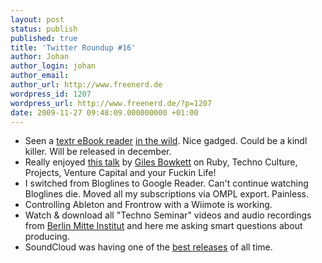```yaml
---
layout: post
status: publish
published: true
title: 'Twitter Roundup #16'
author: Johan
author_login: johan
author_email:
author_url: http://www.freenerd.de
wordpress_id: 1207
wordpress_url: http://www.freenerd.de/?p=1207
date: 2009-11-27 09:48:09.000000000 +01:00
---
```

<ul>
	<li>Seen a <a href="http://txtr.com/">textr eBook reader</a> <a href="http://twitgoo.com/4lyt3">in the wild</a>. Nice gadged. Could be a kindl killer. Will be released in december.</li>
	<li>Really enjoyed <a href="http://is.gd/4S75t">this talk</a> by <a href="http://gilesbowkett.blogspot.com/">Giles Bowkett</a> on Ruby, Techno Culture, Projects, Venture Capital and your Fuckin Life!</li>
	<li>I switched from Bloglines to Google Reader. Can't continue watching Bloglines die. Moved all my subscriptions via OMPL export. Painless.</li>
	<li>Controlling Ableton and Frontrow with  a Wiimote is working.</li>
	<li>Watch & download all "Techno Seminar" videos and audio recordings from <a href="http://kl.am/4MjT"> Berlin Mitte Institut</a> and here me asking smart questions about producing.</li>
	<li>SoundCloud was having one of the <a href="http://blog.soundcloud.com/2009/11/10/taylor/">best releases</a> of all time.</li>
</ul>

